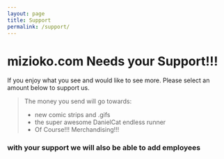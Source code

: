 ```yaml
---
layout: page
title: Support
permalink: /support/
---
```


# mizioko.com Needs your Support!!!

If you enjoy what you see and would like to see more.
Please select an amount below to support us.
>The money you send will go towards:
>- new comic strips and .gifs
>- the super awesome DanielCat endless runner
>- Of Course!!! Merchandising!!!

### with your support we will also be able to add employees
